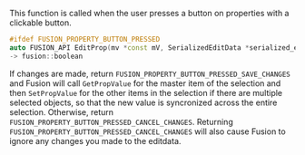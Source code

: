 This function is called when the user presses a button on properties with a clickable button.
```cpp
#ifdef FUSION_PROPERTY_BUTTON_PRESSED
auto FUSION_API EditProp(mv *const mV, SerializedEditData *serialized_edit_data, std::uint32_t const property_id) noexcept
-> fusion::boolean
```
If changes are made, return `FUSION_PROPERTY_BUTTON_PRESSED_SAVE_CHANGES` and Fusion will call `GetPropValue` for the master item of the selection and then `SetPropValue` for the other items in the selection if there are multiple selected objects, so that the new value is syncronized across the entire selection.
Otherwise, return `FUSION_PROPERTY_BUTTON_PRESSED_CANCEL_CHANGES`.
Returning `FUSION_PROPERTY_BUTTON_PRESSED_CANCEL_CHANGES` will also cause Fusion to ignore any changes you made to the editdata.
